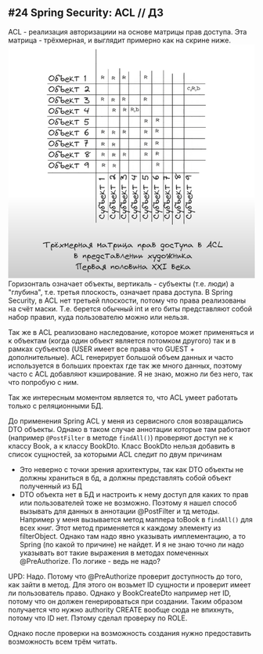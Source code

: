 ## #24 Spring Security: ACL // ДЗ 

ACL - реализация авторизациии на основе матрицы прав доступа. Эта матрица - трёхмерная, и выглядит примерно как на скрине ниже.![img.png](img.png)
Горизонталь означает объекты, вертикаль - субъекты (т.е. люди) а "глубина", т.е. третья плоскость, означает права доступа. 
В Spring Security, в ACL нет третьей плоскости, потому что права реализованы на счёт маски. Т.е. берется обычный int и его биты представляют собой набор правил, куда пользователю можно или нельзя.

Так же в ACL реализовано наследование, которое может применяться и к объектам (когда один объект является потомком другого) так и в рамках субъектов (USER имеет все права что GUEST + дополнительные).
ACL генерирует большой объем данных и часто используется в больших проектах где так же много данных, поэтому часто с ACL добавляют кэширование. Я не знаю, можно ли без него, так что попробую с ним.


Так же интересным моментом является то, что ACL умеет работать только с реляционными БД.

До применения Spring ACL у меня из сервисного слоя возвращались DTO объекты.
Однако в таком случае аннотации которые там работают (например `@PostFilter` в методе `findAll()`) проверяют доступ не к классу Book, а к классу BookDto.
Класс BookDto нельзя добавить в список сущностей, за которыми ACL следит по двум причинам
* Это неверно с точки зрения архитектуры, так как DTO объекты не должны храниться в бд, а должны представлять собой объект полученный из БД
* DTO объекта нет в БД и настроить к нему доступ для каких то прав или пользователей тоже не возможно.
Поэтому я нашел способ вызывать для данных в аннотации @PostFilter и тд методы. Например у меня вызывается метод маппера toBook в `findAll()` для всех книг.
Этот метод применяется к каждому элементу из filterObject.
Однако там надо явно указывать имплементацию, а то Spring (по какой то причине) не найдет.
И я не знаю точно ли надо указывать вот такие выражения в методах помеченных @PreAuthorize. По логике - ведь не надо? 


UPD: Надо. Потому что @PreAuthorize проверит доступность до того, как зайти в метод. Для этого он возьмет ID сущности и проверит имеет ли пользователь право.
Однако у BookCreateDto например нет ID, потому что он должен генерироваться при создании.
Таким образом получается что нужно authority CREATE вообще сюда не впихнуть, потому что ID нет. 
Пэтому сделал проверку по ROLE.


Однако после проверки на возможность создания нужно предоставить возможность всем трём читать.
